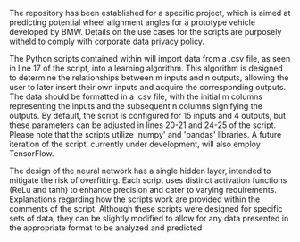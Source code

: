 The repository has been established for a specific project, which is aimed at predicting potential wheel alignment angles for a prototype vehicle developed by BMW. Details on the use cases for the scripts are purposely witheld to comply with corporate data privacy policy.

The Python scripts contained within will import data from a .csv file, as seen in line 17 of the script, into a learning algorithm. This algorithm is designed to determine the relationships between m inputs and n outputs, allowing the user to later insert their own inputs and acquire the corresponding outputs. The data should be formatted in a .csv file, with the initial m columns representing the inputs and the subsequent n columns signifying the outputs. By default, the script is configured for 15 inputs and 4 outputs, but these parameters can be adjusted in lines 20-21 and 24-25 of the script. Please note that the scripts utilize 'numpy' and 'pandas' libraries. A future iteration of the script, currently under development, will also employ TensorFlow.

The design of the neural network has a single hidden layer, intended to mitigate the risk of overfitting. Each script uses distinct activation functions (ReLu and tanh) to enhance precision and cater to varying requirements. Explanations regarding how the scripts work are provided within the comments of the script. Although these scripts were designed for specific sets of data, they can be slightly modified to allow for any data presented in the appropriate format to be analyzed and predicted
